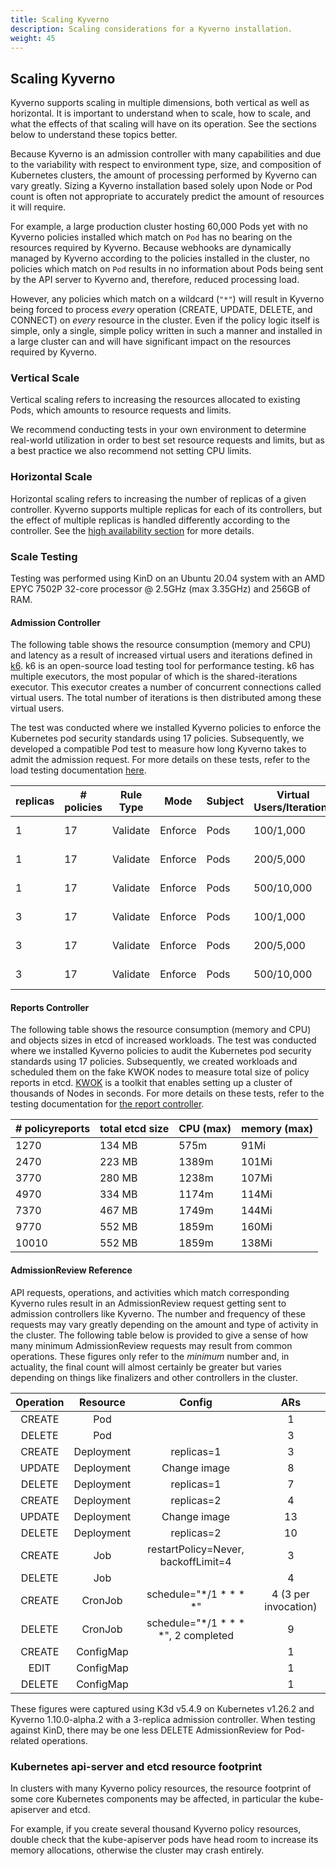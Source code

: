 ```yaml
---
title: Scaling Kyverno
description: Scaling considerations for a Kyverno installation.
weight: 45
---
```


## Scaling Kyverno

Kyverno supports scaling in multiple dimensions, both vertical as well as horizontal. It is important to understand when to scale, how to scale, and what the effects of that scaling will have on its operation. See the sections below to understand these topics better.

Because Kyverno is an admission controller with many capabilities and due to the variability with respect to environment type, size, and composition of Kubernetes clusters, the amount of processing performed by Kyverno can vary greatly. Sizing a Kyverno installation based solely upon Node or Pod count is often not appropriate to accurately predict the amount of resources it will require.

For example, a large production cluster hosting 60,000 Pods yet with no Kyverno policies installed which match on `Pod` has no bearing on the resources required by Kyverno. Because webhooks are dynamically managed by Kyverno according to the policies installed in the cluster, no policies which match on `Pod` results in no information about Pods being sent by the API server to Kyverno and, therefore, reduced processing load.

However, any policies which match on a wildcard (`"*"`) will result in Kyverno being forced to process _every_ operation (CREATE, UPDATE, DELETE, and CONNECT) on _every_ resource in the cluster. Even if the policy logic itself is simple, only a single, simple policy written in such a manner and installed in a large cluster can and will have significant impact on the resources required by Kyverno.

### Vertical Scale

Vertical scaling refers to increasing the resources allocated to existing Pods, which amounts to resource requests and limits.

We recommend conducting tests in your own environment to determine real-world utilization in order to best set resource requests and limits, but as a best practice we also recommend not setting CPU limits.

### Horizontal Scale

Horizontal scaling refers to increasing the number of replicas of a given controller. Kyverno supports multiple replicas for each of its controllers, but the effect of multiple replicas is handled differently according to the controller. See the [high availability section](../high-availability/_index.md#how-ha-works-in-kyverno) for more details.

### Scale Testing

Testing was performed using KinD on an Ubuntu 20.04 system with an AMD EPYC 7502P 32-core processor @ 2.5GHz (max 3.35GHz) and 256GB of RAM.

#### Admission Controller

The following table shows the resource consumption (memory and CPU) and latency as a result of increased virtual users and iterations defined in [k6](https://k6.io/open-source/). k6 is an open-source load testing tool for performance testing. k6 has multiple executors, the most popular of which is the shared-iterations executor. This executor creates a number of concurrent connections called virtual users. The total number of iterations is then distributed among these virtual users.

The test was conducted where we installed Kyverno policies to enforce the Kubernetes pod security standards using 17 policies. Subsequently, we developed a compatible Pod test to measure how long Kyverno takes to admit the admission request. For more details on these tests, refer to the load testing documentation [here](https://github.com/kyverno/load-testing/blob/main/README.md).


| replicas | # policies | Rule Type | Mode    | Subject | Virtual Users/Iterations | Latency (avg/max)  | Memory (max)  | CPU (max) | Memory Limit    |
|----------|------------|-----------|---------|---------|--------------------------|--------------------|--------------|------------|-----------------|
| 1        | 17         | Validate  | Enforce | Pods    | 100/1,000                | 42.67ms / 141.24ms |    114Mi     |    148m    | default (384Mi) |
| 1        | 17         | Validate  | Enforce | Pods    | 200/5,000                | 80.74ms / 409.35ms |    215Mi     |    3237m   | default (384Mi) |
| 1        | 17         | Validate  | Enforce | Pods    | 500/10,000               | 203.86ms / 1.5s    |    471Mi     |    4851m   |      512Mi      |
| 3        | 17         | Validate  | Enforce | Pods    | 100/1,000                | 35.61ms / 92.61ms  |    104Mi     |    289m    | default (384Mi) |
| 3        | 17         | Validate  | Enforce | Pods    | 200/5,000                | 67.37ms / 327.12ms |    122Mi     |    1336m   | default (384Mi) |
| 3        | 17         | Validate  | Enforce | Pods    | 500/10,000               | 163.08ms / 3.02s   |    239Mi     |    2769m   |      512Mi      |

#### Reports Controller

The following table shows the resource consumption (memory and CPU) and objects sizes in etcd of increased workloads. The test was conducted where we installed Kyverno policies to audit the Kubernetes pod security standards using 17 policies. Subsequently, we created workloads and scheduled them on the fake KWOK nodes to measure total size of policy reports in etcd. [KWOK](https://kwok.sigs.k8s.io/) is a toolkit that enables setting up a cluster of thousands of Nodes in seconds. For more details on these tests, refer to the testing documentation for [the report controller](https://github.com/kyverno/kyverno/tree/main/docs/perf-testing).

| # policyreports | total etcd size | CPU (max) | memory (max) |
|-----------------|-----------------|-----------|--------------|
| 1270            | 134 MB          | 575m      | 91Mi         |
| 2470            | 223 MB          | 1389m     | 101Mi        |
| 3770            | 280 MB          | 1238m     | 107Mi        |
| 4970            | 334 MB          | 1174m     | 114Mi        |
| 7370            | 467 MB          | 1749m     | 144Mi        |
| 9770            | 552 MB          | 1859m     | 160Mi        |
| 10010           | 552 MB          | 1859m     | 138Mi        |

#### AdmissionReview Reference

API requests, operations, and activities which match corresponding Kyverno rules result in an AdmissionReview request getting sent to admission controllers like Kyverno. The number and frequency of these requests may vary greatly depending on the amount and type of activity in the cluster. The following table below is provided to give a sense of how many minimum AdmissionReview requests may result from common operations. These figures only refer to the _minimum_ number and, in actuality, the final count will almost certainly be greater but varies depending on things like finalizers and other controllers in the cluster.

| Operation |  Resource  |                Config               |          ARs         |
|:---------:|:----------:|:-----------------------------------:|:--------------------:|
| CREATE    | Pod        |                                     |                    1 |
| DELETE    | Pod        |                                     |                    3 |
| CREATE    | Deployment | replicas=1                          |                    3 |
| UPDATE    | Deployment | Change image                        |                    8 |
| DELETE    | Deployment | replicas=1                          |                    7 |
| CREATE    | Deployment | replicas=2                          |                    4 |
| UPDATE    | Deployment | Change image                        |                   13 |
| DELETE    | Deployment | replicas=2                          |                   10 |
| CREATE    | Job        | restartPolicy=Never, backoffLimit=4 |                    3 |
| DELETE    | Job        |                                     |                    4 |
| CREATE    | CronJob    | schedule="*/1 * * * *"              | 4 (3 per invocation) |
| DELETE    | CronJob    | schedule="*/1 * * * *", 2 completed |                    9 |
| CREATE    | ConfigMap  |                                     |                    1 |
| EDIT      | ConfigMap  |                                     |                    1 |
| DELETE    | ConfigMap  |                                     |                    1 |

These figures were captured using K3d v5.4.9 on Kubernetes v1.26.2 and Kyverno 1.10.0-alpha.2 with a 3-replica admission controller. When testing against KinD, there may be one less DELETE AdmissionReview for Pod-related operations.

### Kubernetes api-server and etcd resource footprint

In clusters with many Kyverno policy resources, the resource footprint of some core Kubernetes components may be affected, in particular the kube-apiserver and etcd.

For example, if you create several thousand Kyverno policy resources, double check that the kube-apiserver pods have head room to increase its memory allocations, otherwise
the cluster may crash entirely.
